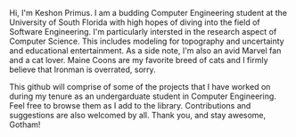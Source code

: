 Hi, I'm Keshon Primus. 
I am a budding Computer Engineering student at the University of South Florida with high hopes of diving into the field of Software Engineering.
I'm particularly intersted in the research aspect of Computer Science. This includes modeling for topography and uncertainty and educational entertainment.
As a side note, I'm also an avid Marvel fan and a cat lover. 
Maine Coons are my favorite breed of cats and I firmly believe that Ironman is overrated, sorry.

This github will comprise of some of the projects that I have worked on during my tenure as an undergarduate student in Computer Engineering.
Feel free to browse them as I add to the library. Contributions and suggestions are also welcomed by all.
Thank you, and stay awesome, Gotham!
